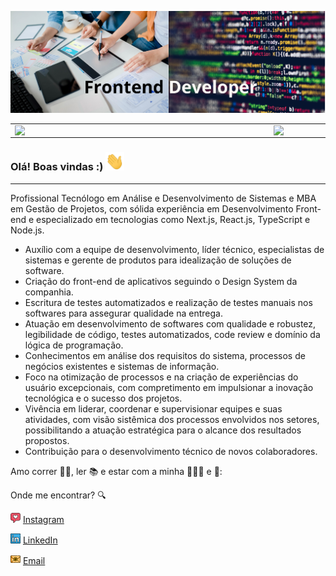![capa github](https://github.com/BrunoGoudric/BrunoGoudric/blob/main/imagens/capa2.png)  

<center>
  <table>
    <tr>
        <td><img width="400px" align="left" src="https://github-readme-stats.vercel.app/api/top-langs/?username=Bruno-Goudric&hide=html&layout=compact&theme=buefy" /></td>
        <td><img width="495px" align="left" src="https://github-readme-stats.vercel.app/api?username=Bruno-Goudric&theme=buefy"/></td>
    </tr>   
  </table>
</center> 

### Olá! Boas vindas :) <img src="https://github.com/BrunoGoudric/BrunoGoudric/blob/main/imagens/Hi.gif" width="30px">

---

Profissional Tecnólogo em Análise e Desenvolvimento de Sistemas e MBA em Gestão de Projetos, com sólida 
experiência em Desenvolvimento Front-end e especializado em tecnologias como Next.js, React.js, TypeScript e 
Node.js. 
* Auxílio com a equipe de desenvolvimento, líder técnico, especialistas de sistemas e gerente de produtos para 
idealização de soluções de software. 
* Criação do front-end de aplicativos seguindo o Design System da companhia. 
* Escritura de testes automatizados e realização de testes manuais nos softwares para assegurar qualidade na entrega. 
* Atuação em desenvolvimento de softwares com qualidade e robustez, legibilidade de código, testes automatizados, code 
review e domínio da lógica de programação. 
* Conhecimentos em análise dos requisitos do sistema, processos de negócios existentes e sistemas de informação. 
* Foco na otimização de processos e na criação de experiências do usuário excepcionais, com compretimento em 
impulsionar a inovação tecnológica e o sucesso dos projetos. 
* Vivência em liderar, coordenar e supervisionar equipes e suas atividades, com visão sistêmica dos processos envolvidos 
nos setores, possibilitando a atuação estratégica para o alcance dos resultados propostos. 
* Contribuição para o desenvolvimento técnico de novos colaboradores.

Amo correr 🏃‍♂️, ler 📚 e estar com a minha 👨‍👩‍👦 e 🐶:  

Onde me encontrar? :mag:  


<a href="https://www.instagram.com/brunogoudric/"><img src="https://github.com/BrunoGoudric/BrunoGoudric/blob/main/imagens/instagram.png" width="16"></img></a> [Instagram](https://www.instagram.com/brunogoudric)  

<a href="https://www.linkedin.com/in/brunodesenvolvedorfrontend/"><img src="https://github.com/BrunoGoudric/BrunoGoudric/blob/main/imagens/linkedin.png" width="16"></img></a> [LinkedIn](https://www.linkedin.com/in/brunodesenvolvedorfrontend/)  

<a href="mailto:brunolfsports@hotmail.com"><img src="https://github.com/BrunoGoudric/BrunoGoudric/blob/main/imagens/email.png" width="16"></img></a> [Email](mailto:brunolfsports@hotmail.com) 